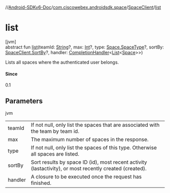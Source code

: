 //[Android-SDKv6-Doc](../../../index.md)/[com.ciscowebex.androidsdk.space](../index.md)/[SpaceClient](index.md)/[list](list.md)

# list

[jvm]\
abstract fun [list](list.md)(teamId: [String](https://kotlinlang.org/api/latest/jvm/stdlib/kotlin/-string/index.html)?, max: [Int](https://kotlinlang.org/api/latest/jvm/stdlib/kotlin/-int/index.html)?, type: [Space.SpaceType](../-space/-space-type/index.md)?, sortBy: [SpaceClient.SortBy](-sort-by/index.md)?, handler: [CompletionHandler](../../com.ciscowebex.androidsdk/-completion-handler/index.md)&lt;[List](https://kotlinlang.org/api/latest/jvm/stdlib/kotlin.collections/-list/index.html)&lt;[Space](../-space/index.md)&gt;&gt;)

Lists all spaces where the authenticated user belongs.

#### Since

0.1

## Parameters

jvm

| | |
|---|---|
| teamId | If not null, only list the spaces that are associated with the team by team id. |
| max | The maximum number of spaces in the response. |
| type | If not null, only list the spaces of this type. Otherwise all spaces are listed. |
| sortBy | Sort results by space ID (id), most recent activity (lastactivity), or most recently created (created). |
| handler | A closure to be executed once the request has finished. |
